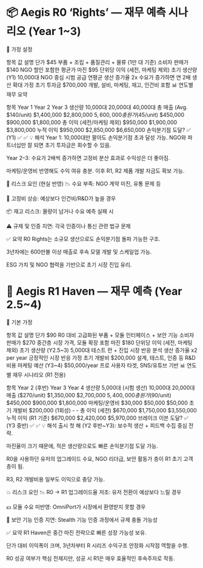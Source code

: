 # 📦 Aegis R0 ‘Rights’ — 재무 예측 시나리오 (Year 1~3)
🔧 가정 설정

항목	값	설명
단가	$45	부품 + 조립 + 품질관리 + 물류 (1만 대 기준)
소비자 판매가	$140	NGO 할인 포함한 평균가
마진	$95	단위당 이익 (세전, 마케팅 제외)
초기 생산량 (Y1)	10,000대	NGO 중심 시범 공급
연평균 생산 증가율	2x	수요가 증가하면 연 2배 생산 확대 가정
초기 투자금	$700,000	개발, 설비, 마케팅, 재고, 인건비 포함
📊 연도별 재무 요약

항목	Year 1	Year 2	Year 3
생산량	10,000대	20,000대	40,000대
총 매출 (Avg. $140/unit)	$1,400,000	$2,800,000	$5,600,000
총 원가 ($45/unit)	$450,000	$900,000	$1,800,000
총 이익 (세전/마케팅 제외)	$950,000	$1,900,000	$3,800,000
누적 이익	$950,000	$2,850,000	$6,650,000
손익분기점 도달?	✅ (Y1)	✅	✅
💡 해석
Year 1: 10,000대만 팔아도 손익분기점 초과 달성 가능. NGO와 파트너십만 잘 되면 초기 투자금은 회수할 수 있음.

Year 2–3: 수요가 2배씩 증가하면 고정비 분산 효과로 수익성은 더 좋아짐.

마케팅/운영비 반영해도 수익 여유 충분. 이후 R1, R2 제품 개발 자금도 확보 가능.

🔄 리스크 요인 (현실 반영)
📉 수요 부족: NGO 계약 미진, 유통 문제 등

💸 고정비 상승: 예상보다 인건비/R&D가 높을 경우

📦 재고 리스크: 물량이 남거나 수요 예측 실패 시

⚠️ 규제 및 인증 지연: 각국 인증이나 통신 관련 법규 문제

✅ 요약
R0 Rights는 소규모 생산으로도 손익분기점 돌파 가능한 구조.

3년차에는 600만불 이상 매출로 후속 모델 개발 및 스케일업 가능.

ESG 가치 및 NGO 협력을 기반으로 초기 시장 진입 유리.

# 📱 Aegis R1 Haven — 재무 예측 (Year 2.5~4)
📌 기본 가정

항목	값	설명
단가	$90	R0 대비 고급화된 부품 + 모듈 인터페이스 + 보안 기능
소비자 판매가	$270	중간층 시장 가격, 모듈 확장 포함
마진	$180	단위당 이익 (세전, 마케팅 제외)
초기 생산량 (Y2.5~3)	5,000대	테스트 런 + 진입 시장 반응 분석
생산 증가율	x2 per year	긍정적인 시장 반응 가정
초기 개발비	$200,000	설계, 테스트, 인증 등 R&D 비용
마케팅 예산 (Y3~4)	$50,000/year	프로 사용자 타겟, SNS/유튜브 기반
📊 연도별 재무 시나리오 (R1 전용)

항목	Year 2 (후반)	Year 3	Year 4
생산량	5,000대 (시험 생산)	10,000대	20,000대
매출 ($270/unit)	$1,350,000	$2,700,000	$5,400,000
총 원가 ($90/unit)	$450,000	$900,000	$1,800,000
마케팅/운영비	$30,000	$50,000	$50,000
초기 개발비	$200,000 (1회성)	-	-
총 이익 (세전)	$670,000	$1,750,000	$3,550,000
누적 이익 (R1 기준)	$670,000	$2,420,000	$5,970,000
브레이크 이븐 도달?	✅ (Y3 중반)	✅	✅
💡 해석
출시 첫 해 (Y2 후반~Y3): 보수적 생산 + 피드백 수집 중심 전략.

마진율이 크기 때문에, 적은 생산량으로도 빠른 손익분기점 도달 가능.

R0을 사용하던 유저의 업그레이드 수요, NGO 리더급, 보안 활동가 층이 R1 초기 고객층이 됨.

R3, R2 개발비용 일부도 이익으로 충당 가능.

💥 리스크 요인
📉 R0 → R1 업그레이드율 저조: 유저 전환이 예상보다 느릴 경우

💵 모듈 수요 미반영: OmniPort가 시장에서 환영받지 못할 경우

🧪 보안 기능 인증 지연: Stealth 기능 인증 과정에서 규제 충돌 가능성

✅ 요약
R1 Haven은 중간 마진 전략으로 빠른 성장 가능성 보유.

단가 대비 이익폭이 크며, 3년차부터 R 시리즈 수익구조 안정화 시작점 역할을 수행.

R0 성공 여부가 핵심 전제지만, 성공 시 R1은 매우 효율적인 후속주자로 작동.
